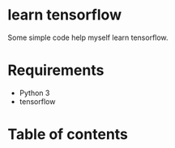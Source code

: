 # learn tensorflow
Some simple code help myself learn tensorflow.

# Requirements

- Python 3
- tensorflow

# Table of contents
